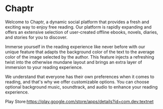 # Chaptr
Welcome to Chaptr, a dynamic social platform that provides a fresh and exciting way to enjoy free reading. Our platform is rapidly expanding and offers an extensive selection of user-created offline ebooks, novels, diaries, and stories for you to discover.

Immerse yourself in the reading experience like never before with our unique feature that adapts the background color of the text to the average color of the image selected by the author. This feature injects a refreshing twist into the otherwise mundane layout and brings an extra layer of immersion to your reading experience.

We understand that everyone has their own preferences when it comes to reading, and that's why we offer customizable options. You can choose optional background music, soundtrack, and audio to enhance your reading experience.

Play Store:https://play.google.com/store/apps/details?id=com.dev.textnet
